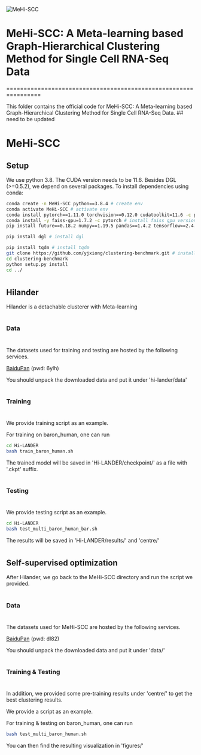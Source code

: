 ![MeHi-SCC](https://user-images.githubusercontent.com/110893478/184567421-4f9dcca8-3ee0-4257-b7f3-14c6d7882bef.png)
#
# MeHi-SCC: A Meta-learning based Graph-Hierarchical Clustering Method for Single Cell RNA-Seq Data
================================================================

This folder contains the official code for MeHi-SCC: A Meta-learning based Graph-Hierarchical Clustering Method for Single Cell RNA-Seq Data. ## need to be updated
#
# MeHi-SCC

## Setup

We use python 3.8. The CUDA version needs to be 11.6. Besides DGL (>=0.5.2), we depend on several packages. To install dependencies using conda:
```bash
conda create -n MeHi-SCC python==3.8.4 # create env
conda activate MeHi-SCC # activate env
conda install pytorch==1.11.0 torchvision==0.12.0 cudatoolkit=11.6 -c pytorch # install pytorch 1.11 version
conda install -y faiss-gpu=1.7.2 -c pytorch # install faiss gpu version matching cuda 11.6
pip install future==0.18.2 numpy==1.19.5 pandas==1.4.2 tensorflow==2.4.4 umap-learn==0.5.3 scipy==1.5.3 sklearn

pip install dgl # install dgl

pip install tqdm # install tqdm
git clone https://github.com/yjxiong/clustering-benchmark.git # install clustering-benchmark for evaluation
cd clustering-benchmark
python setup.py install
cd ../
```

#
## Hilander

Hilander is a detachable clusterer with Meta-learning
#
### Data
#
The datasets used for training and testing are hosted by the following services.

[BaiduPan](https://pan.baidu.com/s/11t4Likcz-Yj0kMbdYSjqOA) (pwd: 6ylh)

You should unpack the downloaded data and put it under 'hi-lander/data'
#
### Training
#
We provide training script as an example.

For training on baron_human, one can run

```bash
cd Hi-LANDER
bash train_baron_human.sh
```

The trained model will be saved in 'Hi-LANDER/checkpoint/' as a file with '.ckpt' suffix.

#
### Testing
#
We provide testing script as an example.

```bash
cd Hi-LANDER
bash test_multi_baron_human_bar.sh
```
The results will be saved in 'Hi-LANDER/results/' and 'centre/'

#
## Self-supervised optimization

After Hilander, we go back to the MeHi-SCC directory and run the script we provided.
#
### Data
#
The datasets used for MeHi-SCC are hosted by the following services.

[BaiduPan](https://pan.baidu.com/s/1EXgsVMNyjegV6wrDdmw0fw) (pwd: dl82)

You should unpack the downloaded data and put it under 'data/'
#
### Training & Testing
#
In addition, we provided some pre-training results under 'centre/' to get the best clustering results.

We provide a script as an example.

For training & testing on baron_human, one can run
```bash
bash test_multi_baron_human.sh
```

You can then find the resulting visualization in 'figures/'
